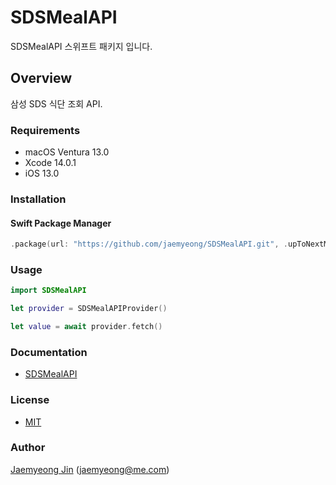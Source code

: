 # SDSMealAPI

SDSMealAPI 스위프트 패키지 입니다.

## Overview

삼성 SDS 식단 조회 API.

### Requirements

- macOS Ventura 13.0
- Xcode 14.0.1
- iOS 13.0

### Installation

#### Swift Package Manager

```swift
.package(url: "https://github.com/jaemyeong/SDSMealAPI.git", .upToNextMajor(from: "0.1.7"))
```

### Usage

```swift
import SDSMealAPI

let provider = SDSMealAPIProvider()

let value = await provider.fetch()
```

### Documentation

- [SDSMealAPI](https://sds-meal-api.jaemyeong.com/docs/documentation/sdsmealapi/)

### License

- [MIT](LICENSE)

### Author

[Jaemyeong Jin](https://github.com/jaemyeong) ([jaemyeong@me.com](mailto:jaemyeong@me.com))
